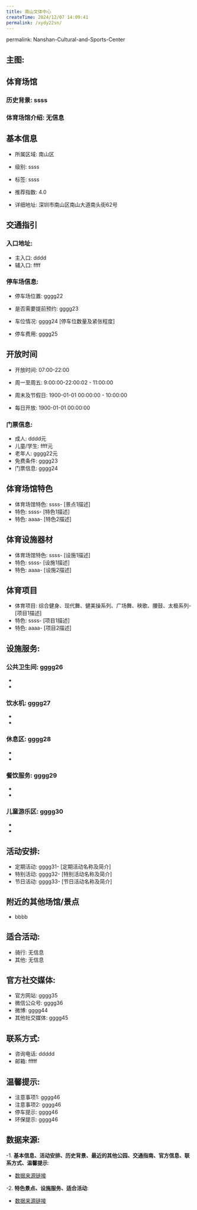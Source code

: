 ```yaml
---
title: 南山文体中心
createTime: 2024/12/07 14:09:41
permalink: /xydy22sn/
---
```

permalink: Nanshan-Cultural-and-Sports-Center
## 主图:
<ImageCard
image="https://www.sztyzx.com.cn/public/uploads/images/20240326/2f25e8521cf7b0a61acfd3518543449f.png"
title= "南山文体中心"
description= "ssss"
date="2024/12/07"
href="/"
author="sunshang-hl"
/>
## 体育场馆
### 历史背景: ssss
### 体育场馆介绍: 无信息
## 基本信息

- 所属区域: 南山区

- 级别: ssss

- 标签: ssss

- 推荐指数: 4.0

- 详细地址: 深圳市南山区南山大道南头街62号

## 交通指引

### 入口地址:
- 主入口: dddd
- 辅入口: ffff
### 停车场信息:
- 停车场位置: gggg22

- 是否需要提前预约: gggg23

- 车位情况: gggg24 [停车位数量及紧张程度]

- 停车费用: gggg25

## 开放时间
- 开放时间: 07:00-22:00

- 周一至周五: 9:00:00-22:00:02 - 11:00:00
- 周末及节假日: 1900-01-01 00:00:00 - 10:00:00
- 每日开放: 1900-01-01 00:00:00

### 门票信息:
- 成人: dddd元
- 儿童/学生: ffff元
- 老年人: gggg22元
- 免费条件: gggg23
- 门票信息: gggg24
## 体育场馆特色
- 体育场馆特色: ssss- [景点1描述]
- 特色: ssss- [特色1描述]
- 特色: aaaa- [特色2描述]
## 体育设施器材
- 体育场馆特色: ssss- [设施1描述]
- 特色: ssss- [设施1描述]
- 特色: aaaa- [设施2描述]
## 体育项目
- 体育项目: 综合健身、现代舞、健美操系列、广场舞、秧歌、腰鼓、太极系列- [项目1描述]
- 特色: ssss- [项目1描述]
- 特色: aaaa- [项目2描述]
## 设施服务:
### 公共卫生间: gggg26
- 
- 
### 饮水机: gggg27
- 
- 
### 休息区: gggg28
- 
- 
### 餐饮服务: gggg29
- 
- 
### 儿童游乐区: gggg30
- 
- 
## 活动安排:
- 定期活动: gggg31- [定期活动名称及简介]
- 特别活动: gggg32- [特别活动名称及简介]
- 节日活动: gggg33- [节日活动名称及简介]
## 附近的其他场馆/景点
- bbbb

## 适合活动:
- 骑行: 无信息
- 其他: 无信息

## 官方社交媒体:
- 官方网站: gggg35
- 微信公众号: gggg36
- 微博: gggg44
- 其他社交媒体: gggg45

## 联系方式:
- 咨询电话: ddddd 
- 邮箱: fffff

## 温馨提示:
- 注意事项1: gggg46
- 注意事项2: gggg46
- 停车提示: gggg46
- 环保提示: gggg46

## 数据来源:
-1. **基本信息、活动安排、历史背景、最近的其他公园、交通指南、官方信息、联系方式、温馨提示**:
- [数据来源链接](http://wtl.sz.gov.cn/ggfw/tyl/zytycgylb/index.html)

-2. **特色景点、设施服务、适合活动**:
- [数据来源链接](http://wtl.sz.gov.cn/ggfw/tyl/zytycgylb/index.html)

